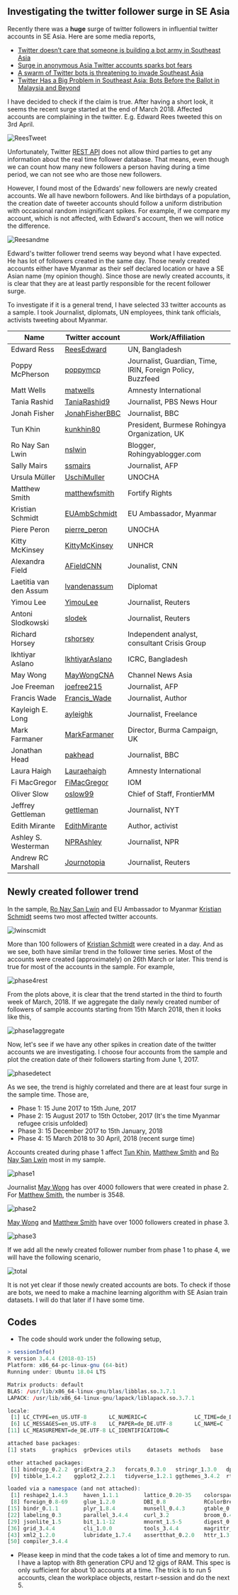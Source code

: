 ## Investigating the twitter follower surge in SE Asia

Recently there was a **huge** surge of twitter followers in influential twitter accounts in SE Asia. Here are some media reports, 

- [Twitter doesn’t care that someone is building a bot army in Southeast Asia](https://techcrunch.com/2018/04/20/twitter-doesnt-care-that-someone-is-building-a-bot-army-in-southeast-asia/)
- [Surge in anonymous Asia Twitter accounts sparks bot fears](https://www.straitstimes.com/asia/se-asia/surge-in-anonymous-asia-twitter-accounts-sparks-bot-fears)
- [A swarm of Twitter bots is threatening to invade Southeast Asia](https://www.dailydot.com/debug/twitter-bots-southeast-asia/)
- [Twitter Has a Big Problem in Southeast Asia: Bots Before the Ballot in Malaysia and Beyond](http://time.com/5260832/malaysia-election-twitter-bots-social-media/?xid=tcoshare)

I have decided to check if the claim is true. After having a short look, it seems the recent surge started at the end of March 2018. Affected accounts are complaining in the twitter. E.g. Edward Rees tweeted this on 3rd April. 

![ReesTweet](https://github.com/haseebmahmud/SEAsianTwitter/blob/master/rees_tweet.png)
 
Unfortunately, Twitter [REST API](https://developer.twitter.com/en/docs/api-reference-index) does not allow third parties to get any information about the real time follower database. That means, even though we can count how many new followers a person having during a time period, we can not see who are those new followers. 

However, I found most of the Edwards’ new followers are newly created accounts. We all have newborn followers. And like birthdays of a population, the creation date of tweeter accounts should follow a uniform distribution with occasional random insignificant spikes. For example, if we compare my account, which is not affected, with Edward's account, then we will notice the difference. 

![Reesandme](https://raw.githubusercontent.com/haseebmahmud/SEAsianTwitter/master/mevsrees.png)

Edward's twitter follower trend seems way beyond what I have expected. He has lot of followers created in the same day. Those newly created accounts either have Myanmar as their self declared location or have a SE Asian name (my opinion though). Since those are newly created accounts, it is clear that they are at least partly responsible for the recent follower surge. 

To investigate if it is a general trend, I have selected 33 twitter accounts as a sample. I took Journalist, diplomats, UN employees, think tank officials, activists tweeting about Myanmar.

|Name 						| 	Twitter account  										| 	Work/Affiliation											|
| --------------------------|	------------------------------------------------------	|	----------------------------------------------------------	|
|Edward Ress				|	[ReesEdward](https://twitter.com/ReesEdward)			|	UN, Bangladesh												|
|Poppy McPherson			|	[poppymcp](https://twitter.com/poppymcp)				| 	Journalist, Guardian, Time, IRIN, Foreign Policy, Buzzfeed 	|
|Matt Wells 				|	[matwells](https://twitter.com/matwells)  				|	Amnesty International 										|
|Tania Rashid 				|	[TaniaRashid9](https://twitter.com/TaniaRashid9) 		|	Journalist, PBS News Hour 									|
|Jonah Fisher 				|	[JonahFisherBBC](https://twitter.com/JonahFisherBBC) 	|	Journalist, BBC 											|
|Tun Khin 					|	[kunkhin80](https://twitter.com/kunkhin80) 				|	President, Burmese Rohingya Organization, UK 				|
|Ro Nay San Lwin 			|	[nslwin](https://twitter.com/nslwin) 					|	Blogger, Rohingyablogger.com 								|
|Sally Mairs	 			| 	[ssmairs](https://twitter.com/ssmairs) 					|	Journalist, AFP 											|
|Ursula Müller 				| 	[UschiMuller](https://twitter.com/UschiMuller) 			|	UNOCHA 														|
|Matthew Smith 				|	[matthewfsmith](https://twitter.com/matthewfsmith) 		|	Fortify Rights 												| 
|Kristian Schmidt 			|	[EUAmbSchmidt](https://twitter.com/EUAmbSchmidt) 		|	EU Ambassador, Myanmar  									|
|Piere Peron 				|	[pierre_peron](https://twitter.com/pierre_peron) 		|	UNOCHA 														|
|Kitty McKinsey 			|	[KittyMcKinsey](https://twitter.com/KittyMcKinsey) 		|	UNHCR 														|
|Alexandra Field 			|	[AFieldCNN](https://twitter.com/AFieldCNN) 				|	Jounalist, CNN 												|
|Laetitia van den Assum 	|	[lvandenassum](https://twitter.com/lvandenassum)  		|	Diplomat													|
|Yimou Lee 					|	[YimouLee](https://twitter.com/YimouLee)  				|	Journalist, Reuters 										|
|Antoni Slodkowski 			|	[slodek](https://twitter.com/slodek) 					|	Journalist, Reuters 										|
|Richard Horsey 			|	[rshorsey](https://twitter.com/rshorsey) 				|	Independent analyst, consultant Crisis Group 				|
|Ikhtiyar Aslano 			|	[IkhtiyarAslano](https://twitter.com/IkhtiyarAslano) 	|	ICRC, Bangladesh 											|
|May Wong 					|	[MayWongCNA](https://twitter.com/MayWongCNA) 			|	Channel News Asia 											|
|Joe Freeman 				|	[joefree215](https://twitter.com/joefree215) 			|	Journalist, AFP 											|
|Francis Wade 				|	[Francis_Wade](https://twitter.com/Francis_Wade)		|	Journalist, Author 											|
|Kayleigh E. Long 			|	[ayleighk](https://twitter.com/ayleighk)				| 	Journalist, Freelance										|
|Mark Farmaner 				|	[MarkFarmaner](https://twitter.com/MarkFarmaner) 		|	Director, Burma Campaign, UK 								|
|Jonathan Head 				|	[pakhead](https://twitter.com/pakhead) 					|	Journalist, BBC 											|
|Laura Haigh 				|	[Lauraehaigh](https://twitter.com/Lauraehaigh) 			|	Amnesty International 										|
|Fi MacGregor 				|	[FiMacGregor](https://twitter.com/FiMacGregor) 			|	IOM															|
|Oliver Slow 				|	[oslow99](https://twitter.com/oslow99) 					|	Chief of Staff, FrontierMM 									|
|Jeffrey Gettleman 			|	[gettleman](https://twitter.com/gettleman) 				|	Journalist, NYT 											|
|Edith Mirante 				| 	[EdithMirante](https://twitter.com/EdithMirante) 		|	Author, activist											|
|Ashley S. Westerman 		|	[NPRAshley](https://twitter.com/NPRAshley) 				|	Journalist, NPR 											|
|Andrew RC Marshall 		|	[Journotopia](https://twitter.com/Journotopia) 			|	Journalist, Reuters 										|

## Newly created follower trend
In the sample, [Ro Nay San Lwin](https://twitter.com/nslwin) and EU Ambassador to Myanmar [Kristian Schmidt](https://twitter.com/EUAmbSchmidt) seems two most affected twitter accounts. 

![lwinscmidt](https://raw.githubusercontent.com/haseebmahmud/SEAsianTwitter/master/Phase4_plots/phase4_top2.png)

More than 100 followers of [Kristian Schmidt](https://twitter.com/EUAmbSchmidt) were created in a day. And as we see, both have similar trend in the follower time series. Most of the accounts were created (approximately) on 26th March or later. This trend is true for most of the accounts in the sample. For example, 

![phase4rest](https://raw.githubusercontent.com/haseebmahmud/SEAsianTwitter/master/Phase4_plots/phase4_secondary.png)

From the plots above, it is clear that the trend started in the third to fourth week of March, 2018. If we aggregate the daily newly created number of followers of sample accounts starting from 15th March 2018, then it looks like this,

![phase1aggregate](https://raw.githubusercontent.com/haseebmahmud/SEAsianTwitter/master/Phases_Data_Plots/phase4.png)

Now, let's see if we have any other spikes in creation date of the twitter accounts we are investigating. I choose four accounts from the sample and plot the creation date of their followers starting from June 1, 2017.

![phasedetect](https://raw.githubusercontent.com/haseebmahmud/SEAsianTwitter/master/Phases_Data_Plots/phase_all_detection.png)

As we see, the trend is highly correlated and there are at least four surge in the sample time. Those are, 
- Phase 1: 15 June 2017 to 15th June, 2017
- Phase 2: 15 August 2017 to 15th October, 2017 (It's the time Myanmar refugee crisis unfolded)
- Phase 3: 15 December 2017 to 15th January, 2018
- Phase 4: 15 March 2018 to 30 April, 2018 (recent surge time)

Accounts created during phase 1 affect [Tun Khin](https://twitter.com/kunkhin80), [Matthew Smith](https://twitter.com/matthewfsmith) and [Ro Nay San Lwin](https://twitter.com/nslwin) most in my sample. 

![phase1](https://raw.githubusercontent.com/haseebmahmud/SEAsianTwitter/master/Phases_Data_Plots/phase1.png)

Journalist [May Wong](https://twitter.com/MayWongCNA) has over 4000 followers that were created in phase 2. For [Matthew Smith](https://twitter.com/matthewfsmith), the number is 3548. 

![phase2](https://raw.githubusercontent.com/haseebmahmud/SEAsianTwitter/master/Phases_Data_Plots/phase2.png)

[May Wong](https://twitter.com/MayWongCNA) and [Matthew Smith](https://twitter.com/matthewfsmith) have over 1000 followers created in phase 3.

![phase3](https://raw.githubusercontent.com/haseebmahmud/SEAsianTwitter/master/Phases_Data_Plots/phase3.png)

If we add all the newly created follower number from phase 1 to phase 4, we will have the following scenario,

![total](https://raw.githubusercontent.com/haseebmahmud/SEAsianTwitter/master/Phases_Data_Plots/total.png)

It is not yet clear if those newly created accounts are bots. To check if those are bots, we need to make a machine learning algorithm with SE Asian train datasets. I will do that later if I have some time. 


## Codes
- The code should work under the following setup,

```r 
> sessionInfo()
R version 3.4.4 (2018-03-15)
Platform: x86_64-pc-linux-gnu (64-bit)
Running under: Ubuntu 18.04 LTS

Matrix products: default
BLAS: /usr/lib/x86_64-linux-gnu/blas/libblas.so.3.7.1
LAPACK: /usr/lib/x86_64-linux-gnu/lapack/liblapack.so.3.7.1

locale:
 [1] LC_CTYPE=en_US.UTF-8       LC_NUMERIC=C               LC_TIME=de_DE.UTF-8        LC_COLLATE=en_US.UTF-8     LC_MONETARY=de_DE.UTF-8   
 [6] LC_MESSAGES=en_US.UTF-8    LC_PAPER=de_DE.UTF-8       LC_NAME=C                  LC_ADDRESS=C               LC_TELEPHONE=C            
[11] LC_MEASUREMENT=de_DE.UTF-8 LC_IDENTIFICATION=C       

attached base packages:
[1] stats     graphics  grDevices utils     datasets  methods   base     

other attached packages:
 [1] bindrcpp_0.2.2  gridExtra_2.3   forcats_0.3.0   stringr_1.3.0   dplyr_0.7.4     purrr_0.2.4     readr_1.1.1     tidyr_0.8.0    
 [9] tibble_1.4.2    ggplot2_2.2.1   tidyverse_1.2.1 ggthemes_3.4.2  rtweet_0.6.0    twitteR_1.1.9  

loaded via a namespace (and not attached):
 [1] reshape2_1.4.3     haven_1.1.1        lattice_0.20-35    colorspace_1.3-2   yaml_2.1.18        rlang_0.2.0        pillar_1.2.2      
 [8] foreign_0.8-69     glue_1.2.0         DBI_0.8            RColorBrewer_1.1-2 bit64_0.9-7        modelr_0.1.1       readxl_1.1.0      
[15] bindr_0.1.1        plyr_1.8.4         munsell_0.4.3      gtable_0.2.0       cellranger_1.1.0   rvest_0.3.2        psych_1.8.3.3     
[22] labeling_0.3       parallel_3.4.4     curl_3.2           broom_0.4.4        Rcpp_0.12.16       openssl_1.0.1      scales_0.5.0      
[29] jsonlite_1.5       bit_1.1-12         mnormt_1.5-5       digest_0.6.15      rjson_0.2.15       hms_0.4.2          stringi_1.1.7     
[36] grid_3.4.4         cli_1.0.0          tools_3.4.4        magrittr_1.5       lazyeval_0.2.1     crayon_1.3.4       pkgconfig_2.0.1   
[43] xml2_1.2.0         lubridate_1.7.4    assertthat_0.2.0   httr_1.3.1         rstudioapi_0.7     R6_2.2.2           nlme_3.1-131      
[50] compiler_3.4.4   
```

- Please keep in mind that the code takes a lot of time and memory to run. I have a laptop with 8th generation CPU and 12 gigs of RAM. This spec is only sufficient for about 10 accounts at a time. The trick is to run 5 accounts, clean the workplace objects, restart r-session and do the next 5. 
